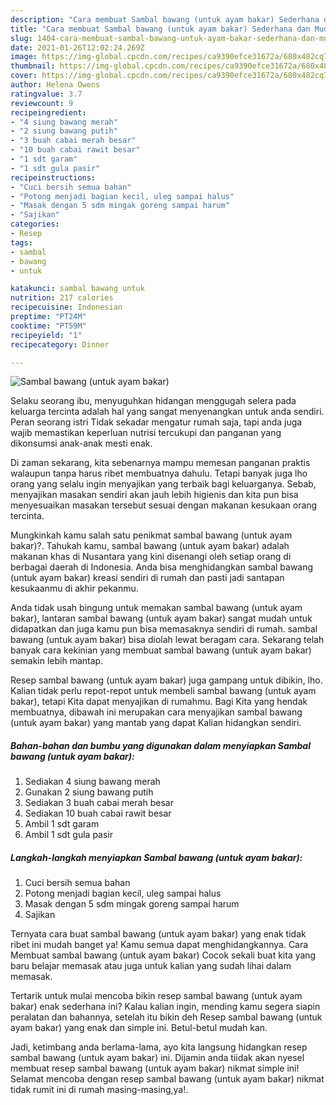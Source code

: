 ```yaml
---
description: "Cara membuat Sambal bawang (untuk ayam bakar) Sederhana dan Mudah Dibuat"
title: "Cara membuat Sambal bawang (untuk ayam bakar) Sederhana dan Mudah Dibuat"
slug: 1404-cara-membuat-sambal-bawang-untuk-ayam-bakar-sederhana-dan-mudah-dibuat
date: 2021-01-26T12:02:24.269Z
image: https://img-global.cpcdn.com/recipes/ca9390efce31672a/680x482cq70/sambal-bawang-untuk-ayam-bakar-foto-resep-utama.jpg
thumbnail: https://img-global.cpcdn.com/recipes/ca9390efce31672a/680x482cq70/sambal-bawang-untuk-ayam-bakar-foto-resep-utama.jpg
cover: https://img-global.cpcdn.com/recipes/ca9390efce31672a/680x482cq70/sambal-bawang-untuk-ayam-bakar-foto-resep-utama.jpg
author: Helena Owens
ratingvalue: 3.7
reviewcount: 9
recipeingredient:
- "4 siung bawang merah"
- "2 siung bawang putih"
- "3 buah cabai merah besar"
- "10 buah cabai rawit besar"
- "1 sdt garam"
- "1 sdt gula pasir"
recipeinstructions:
- "Cuci bersih semua bahan"
- "Potong menjadi bagian kecil, uleg sampai halus"
- "Masak dengan 5 sdm mingak goreng sampai harum"
- "Sajikan"
categories:
- Resep
tags:
- sambal
- bawang
- untuk

katakunci: sambal bawang untuk 
nutrition: 217 calories
recipecuisine: Indonesian
preptime: "PT24M"
cooktime: "PT59M"
recipeyield: "1"
recipecategory: Dinner

---
```



![Sambal bawang (untuk ayam bakar)](https://img-global.cpcdn.com/recipes/ca9390efce31672a/680x482cq70/sambal-bawang-untuk-ayam-bakar-foto-resep-utama.jpg)

Selaku seorang ibu, menyuguhkan hidangan menggugah selera pada keluarga tercinta adalah hal yang sangat menyenangkan untuk anda sendiri. Peran seorang istri Tidak sekadar mengatur rumah saja, tapi anda juga wajib memastikan keperluan nutrisi tercukupi dan panganan yang dikonsumsi anak-anak mesti enak.

Di zaman  sekarang, kita sebenarnya mampu memesan panganan praktis walaupun tanpa harus ribet membuatnya dahulu. Tetapi banyak juga lho orang yang selalu ingin menyajikan yang terbaik bagi keluarganya. Sebab, menyajikan masakan sendiri akan jauh lebih higienis dan kita pun bisa menyesuaikan masakan tersebut sesuai dengan makanan kesukaan orang tercinta. 



Mungkinkah kamu salah satu penikmat sambal bawang (untuk ayam bakar)?. Tahukah kamu, sambal bawang (untuk ayam bakar) adalah makanan khas di Nusantara yang kini disenangi oleh setiap orang di berbagai daerah di Indonesia. Anda bisa menghidangkan sambal bawang (untuk ayam bakar) kreasi sendiri di rumah dan pasti jadi santapan kesukaanmu di akhir pekanmu.

Anda tidak usah bingung untuk memakan sambal bawang (untuk ayam bakar), lantaran sambal bawang (untuk ayam bakar) sangat mudah untuk didapatkan dan juga kamu pun bisa memasaknya sendiri di rumah. sambal bawang (untuk ayam bakar) bisa diolah lewat beragam cara. Sekarang telah banyak cara kekinian yang membuat sambal bawang (untuk ayam bakar) semakin lebih mantap.

Resep sambal bawang (untuk ayam bakar) juga gampang untuk dibikin, lho. Kalian tidak perlu repot-repot untuk membeli sambal bawang (untuk ayam bakar), tetapi Kita dapat menyajikan di rumahmu. Bagi Kita yang hendak membuatnya, dibawah ini merupakan cara menyajikan sambal bawang (untuk ayam bakar) yang mantab yang dapat Kalian hidangkan sendiri.

<!--inarticleads1-->

##### Bahan-bahan dan bumbu yang digunakan dalam menyiapkan Sambal bawang (untuk ayam bakar):

1. Sediakan 4 siung bawang merah
1. Gunakan 2 siung bawang putih
1. Sediakan 3 buah cabai merah besar
1. Sediakan 10 buah cabai rawit besar
1. Ambil 1 sdt garam
1. Ambil 1 sdt gula pasir




<!--inarticleads2-->

##### Langkah-langkah menyiapkan Sambal bawang (untuk ayam bakar):

1. Cuci bersih semua bahan
1. Potong menjadi bagian kecil, uleg sampai halus
1. Masak dengan 5 sdm mingak goreng sampai harum
1. Sajikan




Ternyata cara buat sambal bawang (untuk ayam bakar) yang enak tidak ribet ini mudah banget ya! Kamu semua dapat menghidangkannya. Cara Membuat sambal bawang (untuk ayam bakar) Cocok sekali buat kita yang baru belajar memasak atau juga untuk kalian yang sudah lihai dalam memasak.

Tertarik untuk mulai mencoba bikin resep sambal bawang (untuk ayam bakar) enak sederhana ini? Kalau kalian ingin, mending kamu segera siapin peralatan dan bahannya, setelah itu bikin deh Resep sambal bawang (untuk ayam bakar) yang enak dan simple ini. Betul-betul mudah kan. 

Jadi, ketimbang anda berlama-lama, ayo kita langsung hidangkan resep sambal bawang (untuk ayam bakar) ini. Dijamin anda tiidak akan nyesel membuat resep sambal bawang (untuk ayam bakar) nikmat simple ini! Selamat mencoba dengan resep sambal bawang (untuk ayam bakar) nikmat tidak rumit ini di rumah masing-masing,ya!.

